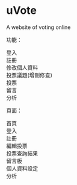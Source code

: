 # uVote
A website of voting online

功能：

登入  
註冊  
修改個人資料  
投票議題(增刪修查)  
投票  
留言  
分析  

頁面：  

首頁  
登入  
註冊  
編輯投票  
投票查詢結果  
留言板  
個人資料設定  
分析  
